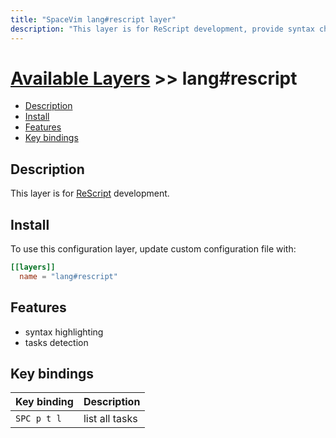 ```yaml
---
title: "SpaceVim lang#rescript layer"
description: "This layer is for ReScript development, provide syntax checking, code runner and repl support for ReScript file."
---
```


# [Available Layers](../../) >> lang#rescript

<!-- vim-markdown-toc GFM -->

- [Description](#description)
- [Install](#install)
- [Features](#features)
- [Key bindings](#key-bindings)

<!-- vim-markdown-toc -->

## Description

This layer is for [ReScript](https://rescript-lang.org/) development.

## Install

To use this configuration layer, update custom configuration file with:

```toml
[[layers]]
  name = "lang#rescript"
```

## Features

- syntax highlighting
- tasks detection

## Key bindings

| Key binding | Description    |
| ----------- | -------------- |
| `SPC p t l` | list all tasks |
